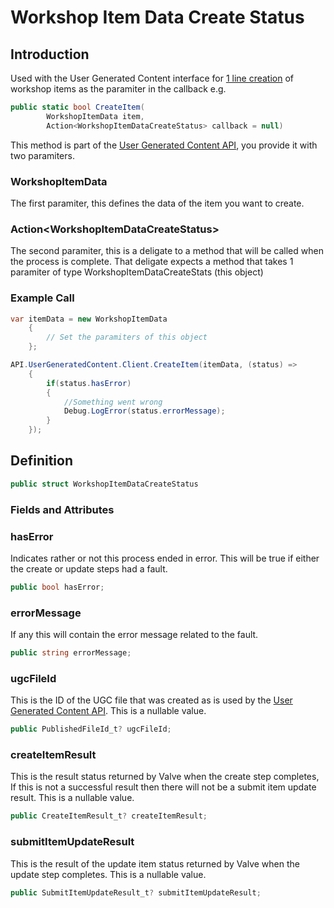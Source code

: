 # Workshop Item Data Create Status

## Introduction

Used with the User Generated Content interface for [1 line creation](../api/user-generated-content.md#create-and-update-items) of workshop items as the paramiter in the callback e.g.

```csharp
public static bool CreateItem(
        WorkshopItemData item, 
        Action<WorkshopItemDataCreateStatus> callback = null)
```

This method is part of the [User Generated Content API](../api/user-generated-content.md), you provide it with two paramiters.

### WorkshopItemData

The first paramiter, this defines the data of the item you want to create.

### Action\<WorkshopItemDataCreateStatus>

The second paramiter, this is a deligate to a method that will be called when the process is complete. That deligate expects a method that takes 1 paramiter of type WorkshopItemDataCreateStats (this object)&#x20;

### Example Call

```csharp
var itemData = new WorkshopItemData
    {
        // Set the paramiters of this object
    };

API.UserGeneratedContent.Client.CreateItem(itemData, (status) =>
    {
        if(status.hasError)
        {
            //Something went wrong
            Debug.LogError(status.errorMessage);
        }
    });
```

## Definition

```csharp
public struct WorkshopItemDataCreateStatus
```

### Fields and Attributes

### hasError

Indicates rather or not this process ended in error. This will be true if either the create or update steps had a fault.

```csharp
public bool hasError;
```

### errorMessage

If any this will contain the error message related to the fault.

```csharp
public string errorMessage;
```

### ugcFileId

This is the ID of the UGC file that was created as is used by the [User Generated Content API](../api/user-generated-content.md). This is a nullable value.

```csharp
public PublishedFileId_t? ugcFileId;
```

### createItemResult

This is the result status returned by Valve when the create step completes, If this is not a successful result then there will not be a submit item update result. This is a nullable value.

```csharp
public CreateItemResult_t? createItemResult;
```

### submitItemUpdateResult

This is the result of the update item status returned by Valve when the update step completes. This is a nullable value.

```csharp
public SubmitItemUpdateResult_t? submitItemUpdateResult;
```
